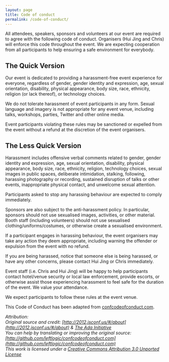 ```yaml
---
layout: page
title: Code of conduct
permalink: /code-of-conduct/
---
```

All attendees, speakers, sponsors and volunteers at our event are required to agree with the following code of conduct. Organisers (Hui Jing and Chris) will enforce this code throughout the event. We are expecting cooperation from all participants to help ensuring a safe environment for everybody.

## The Quick Version

Our event is dedicated to providing a harassment-free event experience for everyone, regardless of gender, gender identity and expression, age, sexual orientation, disability, physical appearance, body size, race, ethnicity, religion (or lack thereof), or technology choices.

We do not tolerate harassment of event participants in any form. Sexual language and imagery is not appropriate for any event venue, including talks, workshops, parties, Twitter and other online media.

Event participants violating these rules may be sanctioned or expelled from the event without a refund at the discretion of the event organisers.

## The Less Quick Version

Harassment includes offensive verbal comments related to gender, gender identity and expression, age, sexual orientation, disability, physical appearance, body size, race, ethnicity, religion, technology choices, sexual images in public spaces, deliberate intimidation, stalking, following, harassing photography or recording, sustained disruption of talks or other events, inappropriate physical contact, and unwelcome sexual attention.

Participants asked to stop any harassing behaviour are expected to comply immediately.

Sponsors are also subject to the anti-harassment policy. In particular, sponsors should not use sexualised images, activities, or other material. Booth staff (including volunteers) should not use sexualised clothing/uniforms/costumes, or otherwise create a sexualised environment.

If a participant engages in harassing behaviour, the event organisers may take any action they deem appropriate, including warning the offender or expulsion from the event with no refund.

If you are being harassed, notice that someone else is being harassed, or have any other concerns, please contact Hui Jing or Chris immediately.

Event staff (i.e. Chris and Hui Jing) will be happy to help participants contact hotel/venue security or local law enforcement, provide escorts, or otherwise assist those experiencing harassment to feel safe for the duration of the event. We value your attendance.

We expect participants to follow these rules at the event venue.

This Code of Conduct has been adapted from [confcodeofconduct.com](http://confcodeofconduct.com/).

<em>Attribution:  
Original source and credit: [http://2012.jsconf.us/#/about](http://2012.jsconf.us/#/about) & [The Ada Initiative](http://geekfeminism.wikia.com/wiki/Conference_anti-harassment/Policy)  
You can help by translating or improving the original source: [http://github.com/leftlogic/confcodeofconduct.com](http://github.com/leftlogic/confcodeofconduct.com)  
This work is licensed under a [Creative Commons Attribution 3.0 Unported License](http://creativecommons.org/licenses/by/3.0/deed.en_US)</em>
